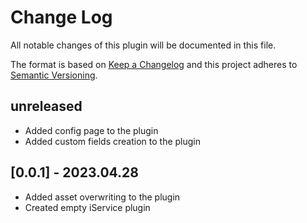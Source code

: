 # Change Log

All notable changes of this plugin will be documented in this file.

The format is based on [Keep a Changelog](http://keepachangelog.com/)
and this project adheres to [Semantic Versioning](http://semver.org/).

## unreleased

- Added config page to the plugin
- Added custom fields creation to the plugin

## [0.0.1] - 2023.04.28

- Added asset overwriting to the plugin
- Created empty iService plugin
